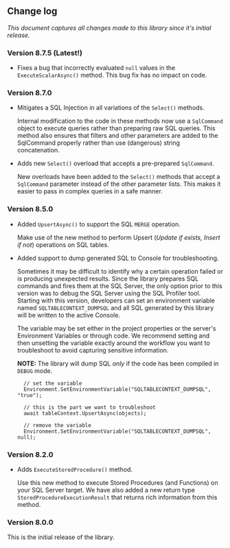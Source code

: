 ﻿Change log
---

*This document captures all changes made to this library since it's initial release.*

### Version 8.7.5 (Latest!)

- Fixes a bug that incorrectly evaluated `null` values in the `ExecuteScalarAsync()` method. This bug fix has no impact on code.


### Version 8.7.0

- Mitigates a SQL Injection in all variations of the `Select()` methods.

  Internal modification to the code in these methods now use a `SqlCommand` object to execute queries rather than preparing raw SQL queries. 
  This method also ensures that filters and other parameters are added to the SqlCommand properly rather than use (dangerous) string concatenation.

- Adds new `Select()` overload that accepts a pre-prepared `SqlCommand`.

  New overloads have been added to the `Select()` methods that accept a `SqlCommand` parameter instead of the other parameter lists. This makes it easier 
  to pass in complex queries in a safe manner.

### Version 8.5.0

- Added `UpsertAsync()` to support the SQL `MERGE` operation.

  Make use of the new method to perform Upsert (*Update if exists, Insert if not*) operations on SQL tables.

- Added support to dump generated SQL to Console for troubleshooting.

  Sometimes it may be difficult to identify why a certain operation failed or is producing unexpected results. Since the library prepares SQL commands and fires them 
  at the SQL Server, the only option prior to this version was to debug the SQL Server using the SQL Profiler tool. Starting with this version, developers can set 
  an environment variable named `SQLTABLECONTEXT_DUMPSQL` and all SQL generated by this library will be written to the active Console.

  The variable may be set either in the project properties or the server's Environment Variables or through code. We recommend setting and then unsetting the 
  variable exactly around the workflow you want to troubleshoot to avoid capturing sensitive information.
 
  **NOTE:** The library will dump SQL *only* if the code has been compiled in `DEBUG` mode.

  ```
    // set the variable
	Environment.SetEnvironmentVariable("SQLTABLECONTEXT_DUMPSQL", "true");

    // this is the part we want to troubleshoot
    await tableContext.UpsertAsync(objects);

    // remove the variable
    Environment.SetEnvironmentVariable("SQLTABLECONTEXT_DUMPSQL", null);
  ```

### Version 8.2.0

- Adds `ExecuteStoredProcedure()` method.

  Use this new method to execute Stored Procedures (and Functions) on your SQL Server target. We have also added a new return type `StoredProcedureExecutionResult` 
  that returns rich information from this method.
 

### Version 8.0.0

This is the initial release of the library.
